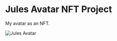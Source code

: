# Jules Avatar NFT Project

My avatar as an NFT.

![Jules Avatar](https://raw.githubusercontent.com/unparalleled-js/jules-avatar-nft/main/artwork/julesavi.png)
